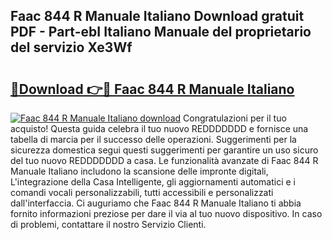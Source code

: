 ## Faac 844 R Manuale Italiano Download gratuit PDF - Part-ebI Italiano Manuale del proprietario del servizio Xe3Wf

# <h2><a href="http://dfg9hv.blite.top/?on=Faac+844+R+Manuale+Italiano">🔗Download 👉🔴 Faac 844 R Manuale Italiano</a></h2>

[![Faac 844 R Manuale Italiano download](https://i.imgur.com/lujVjoI.png)](http://dfg9hv.blite.top/?on=Faac+844+R+Manuale+Italiano)
Congratulazioni per il tuo acquisto! Questa guida celebra il tuo nuovo REDDDDDDD e fornisce una tabella di marcia per il successo delle operazioni. Suggerimenti per la sicurezza domestica segui questi suggerimenti per garantire un uso sicuro del tuo nuovo REDDDDDDD a casa. Le funzionalità avanzate di Faac 844 R Manuale Italiano includono la scansione delle impronte digitali, L'integrazione della Casa Intelligente, gli aggiornamenti automatici e i comandi vocali personalizzabili, tutti accessibili e personalizzati dall'interfaccia. Ci auguriamo che Faac 844 R Manuale Italiano ti abbia fornito informazioni preziose per dare il via al tuo nuovo dispositivo. In caso di problemi, contattare il nostro Servizio Clienti.
